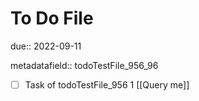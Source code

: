 # To Do File

due:: 2022-09-11

metadatafield:: todoTestFile_956_96

- [ ] Task of todoTestFile_956 1 [[Query me]]
